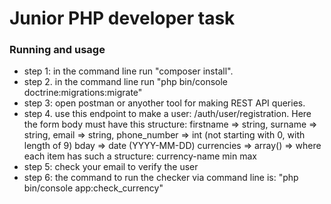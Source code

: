 # Junior PHP developer task

### Running and usage
* step 1: in the command line run "composer install".
* step 2. in the command line run "php bin/console doctrine:migrations:migrate"
* step 3: open postman or anyother tool for making REST API queries.
* step 4. use this endpoint to make a user: /auth/user/registration. Here the form body must have this structure:
    firstname => string,
    surname   => string,
    email     => string,
    phone_number => int (not starting with 0, with length of 9)
    bday      => date (YYYY-MM-DD)
    currencies => array() => where each item has such a structure:
        currency-name
        min
        max
* step 5: check your email to verify the user
* step 6: the command to run the checker via command line is: "php bin/console app:check_currency"

